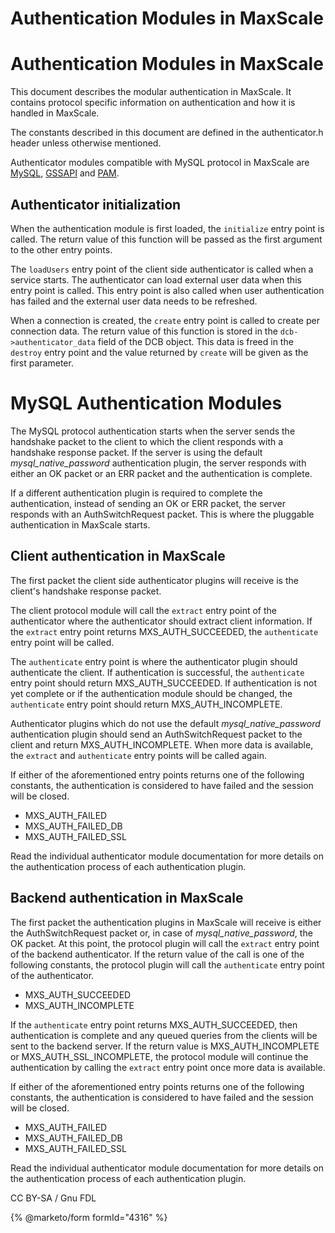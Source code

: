 
# Authentication Modules in MaxScale

# Authentication Modules in MaxScale


This document describes the modular authentication in MaxScale. It contains
protocol specific information on authentication and how it is handled in
MaxScale.


The constants described in this document are defined in the authenticator.h
header unless otherwise mentioned.


Authenticator modules compatible with MySQL protocol in MaxScale are
[MySQL](mariadb-maxscale-23-mysql-authenticator.md), [GSSAPI](../../mariadb-maxscale-21-06/README.md) and
[PAM](mariadb-maxscale-23-pam-authenticator.md).


## Authenticator initialization


When the authentication module is first loaded, the `initialize` entry point is
called. The return value of this function will be passed as the first argument
to the other entry points.


The `loadUsers` entry point of the client side authenticator is called when a
service starts. The authenticator can load external user data when this entry
point is called. This entry point is also called when user authentication has
failed and the external user data needs to be refreshed.


When a connection is created, the `create` entry point is called to create per
connection data. The return value of this function is stored in the
`dcb->authenticator_data` field of the DCB object. This data is freed in the
`destroy` entry point and the value returned by `create` will be given as the
first parameter.


# MySQL Authentication Modules


The MySQL protocol authentication starts when the server sends the handshake
packet to the client to which the client responds with a handshake response
packet. If the server is using the default *mysql_native_password*
authentication plugin, the server responds with either an OK packet or an ERR
packet and the authentication is complete.


If a different authentication plugin is required to complete the authentication,
instead of sending an OK or ERR packet, the server responds with an
AuthSwitchRequest packet. This is where the pluggable authentication in MaxScale
starts.


## Client authentication in MaxScale


The first packet the client side authenticator plugins will receive is the
client's handshake response packet.


The client protocol module will call the `extract` entry point of the
authenticator where the authenticator should extract client information. If the
`extract` entry point returns MXS_AUTH_SUCCEEDED, the `authenticate` entry point
will be called.


The `authenticate` entry point is where the authenticator plugin should
authenticate the client. If authentication is successful, the `authenticate`
entry point should return MXS_AUTH_SUCCEEDED. If authentication is not yet
complete or if the authentication module should be changed, the `authenticate`
entry point should return MXS_AUTH_INCOMPLETE.


Authenticator plugins which do not use the default *mysql_native_password*
authentication plugin should send an AuthSwitchRequest packet to the client and
return MXS_AUTH_INCOMPLETE. When more data is available, the `extract` and
`authenticate` entry points will be called again.


If either of the aforementioned entry points returns one of the following
constants, the authentication is considered to have failed and the session will
be closed.


* MXS_AUTH_FAILED
* MXS_AUTH_FAILED_DB
* MXS_AUTH_FAILED_SSL


Read the individual authenticator module documentation for more details on the
authentication process of each authentication plugin.


## Backend authentication in MaxScale


The first packet the authentication plugins in MaxScale will receive is either
the AuthSwitchRequest packet or, in case of *mysql_native_password*, the OK
packet. At this point, the protocol plugin will call the `extract` entry point
of the backend authenticator. If the return value of the call is one of the
following constants, the protocol plugin will call the `authenticate` entry
point of the authenticator.


* MXS_AUTH_SUCCEEDED
* MXS_AUTH_INCOMPLETE


If the `authenticate` entry point returns MXS_AUTH_SUCCEEDED, then
authentication is complete and any queued queries from the clients will be sent
to the backend server. If the return value is MXS_AUTH_INCOMPLETE or
MXS_AUTH_SSL_INCOMPLETE, the protocol module will continue the authentication by
calling the `extract` entry point once more data is available.


If either of the aforementioned entry points returns one of the following
constants, the authentication is considered to have failed and the session will
be closed.


* MXS_AUTH_FAILED
* MXS_AUTH_FAILED_DB
* MXS_AUTH_FAILED_SSL


Read the individual authenticator module documentation for more details on the
authentication process of each authentication plugin.


CC BY-SA / Gnu FDL


{% @marketo/form formId="4316" %}
